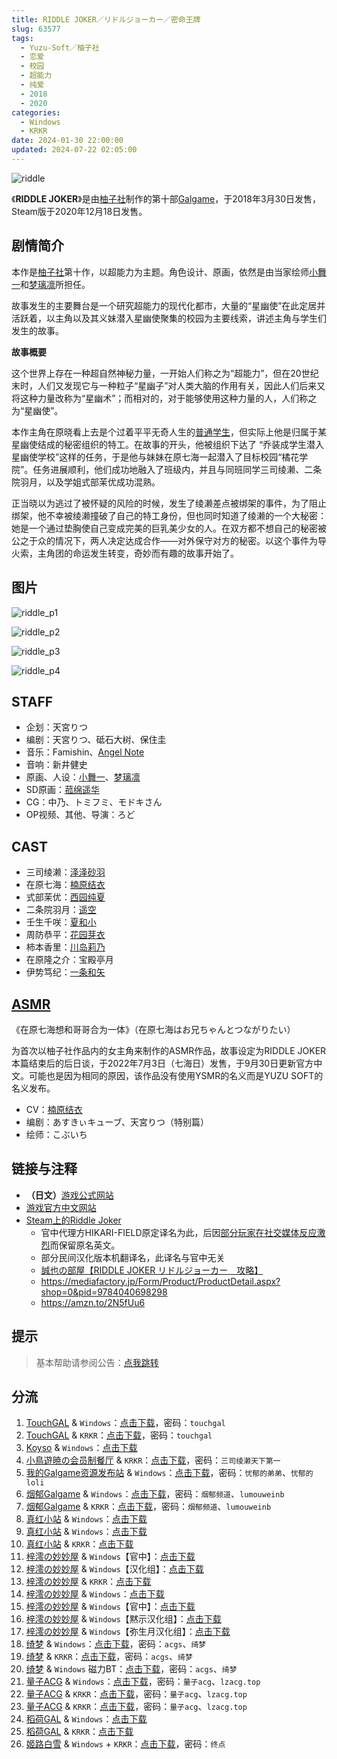 ```yaml
---
title: RIDDLE JOKER／リドルジョーカー／密命王牌
slug: 63577
tags:
  - Yuzu-Soft／柚子社
  - 恋爱
  - 校园
  - 超能力
  - 纯爱
  - 2018
  - 2020
categories:
  - Windows
  - KRKR
date: 2024-01-30 22:00:00
updated: 2024-07-22 02:05:00
---
```


![riddle](https://static.30hb.cn/vndb/img/riddle.webp)

《**RIDDLE JOKER**》是由[柚子社](https://zh.moegirl.org.cn/柚子社)制作的第十部[Galgame](https://zh.moegirl.org.cn/Galgame)，于2018年3月30日发售，Steam版于2020年12月18日发售。

<!--more-->

## 剧情简介

本作是[柚子社](https://zh.moegirl.org.cn/柚子社)第十作，以超能力为主题。角色设计、原画，依然是由当家绘师[小舞一](https://zh.moegirl.org.cn/小舞一)和[梦璃凛](https://zh.moegirl.org.cn/梦璃凛)所担任。

故事发生的主要舞台是一个研究超能力的现代化都市，大量的“星幽使”在此定居并活跃着，以主角以及其义妹潜入星幽使聚集的校园为主要线索，讲述主角与学生们发生的故事。

**故事概要**

这个世界上存在一种超自然神秘力量，一开始人们称之为“超能力”，但在20世纪末时，人们又发现它与一种粒子“星幽子”对人类大脑的作用有关，因此人们后来又将这种力量改称为“星幽术”；而相对的，对于能够使用这种力量的人，人们称之为“星幽使”。

本作主角在原晓看上去是个过着平平无奇人生的[普通学生](https://zh.moegirl.org.cn/日本普通高中生)，但实际上他是归属于某星幽使结成的秘密组织的特工。在故事的开头，他被组织下达了 “乔装成学生潜入星幽使学校”这样的任务，于是他与妹妹在原七海一起潜入了目标校园“橘花学院”。任务进展顺利，他们成功地融入了班级内，并且与同班同学三司绫濑、二条院羽月，以及学姐式部茉优成功混熟。

正当晓以为逃过了被怀疑的风险的时候，发生了绫濑差点被绑架的事件，为了阻止绑架，他不幸被绫濑撞破了自己的特工身份，但也同时知道了绫濑的一个大秘密：她是一个通过垫胸使自己变成完美的巨乳美少女的人。在双方都不想自己的秘密被公之于众的情况下，两人决定达成合作——对外保守对方的秘密。以这个事件为导火索，主角团的命运发生转变，奇妙而有趣的故事开始了。

## 图片

![riddle_p1](https://static.30hb.cn/vndb/img/riddle_p1.webp)

![riddle_p2](https://static.30hb.cn/vndb/img/riddle_p2.webp)

![riddle_p3](https://static.30hb.cn/vndb/img/riddle_p3.webp)

![riddle_p4](https://static.30hb.cn/vndb/img/riddle_p4.webp)

## STAFF

- 企划：天宮りつ
- 编剧：天宮りつ、砥石大树、保住圭
- 音乐：Famishin、[Angel Note](https://zh.moegirl.org.cn/index.php?title=Angel_Note&action=edit&redlink=1)
- 音响：新井健史
- 原画、人设：[小舞一](https://zh.moegirl.org.cn/小舞一)、[梦璃凛](https://zh.moegirl.org.cn/梦璃凛)
- SD原画：[菰绵遥华](https://zh.moegirl.org.cn/菰绵遥华)
- CG：中乃、トミフミ、モドキさん
- OP视频、其他、导演：ろど

## CAST

- 三司绫濑：[泽泽砂羽](https://zh.moegirl.org.cn/泽泽砂羽)
- 在原七海：[楠原结衣](https://zh.moegirl.org.cn/楠原结衣)
- 式部茉优：[西园纯夏](https://zh.moegirl.org.cn/index.php?title=西園純夏&action=edit&redlink=1)
- 二条院羽月：[遥空](https://zh.moegirl.org.cn/遥空)
- 壬生千咲：[夏和小](https://zh.moegirl.org.cn/夏和小)
- 周防恭平：[花园芽衣](https://zh.moegirl.org.cn/花园芽衣)
- 柿本香里：[川岛莉乃](https://zh.moegirl.org.cn/川岛莉乃)
- 在原隆之介：宝殿亭月
- 伊势笃纪：[一条和矢](https://zh.moegirl.org.cn/一条和矢)

## [ASMR](https://zh.moegirl.org.cn/ASMR)

《在原七海想和哥哥合为一体》（在原七海はお兄ちゃんとつながりたい）

为首次以柚子社作品内的女主角来制作的ASMR作品，故事设定为RIDDLE JOKER本篇结束后的后日谈，于2022年7月3日（七海日）发售，于9月30日更新官方中文。可能也是因为相同的原因，该作品没有使用YSMR的名义而是YUZU SOFT的名义发布。

- CV：[楠原结衣](https://zh.moegirl.org.cn/楠原结衣)
- 编剧：あすきぃキューブ、天宮りつ（特别篇）
- 绘师：こぶいち

## 链接与注释

- **（日文）**[游戏公式网站](http://www.yuzu-soft.com/products/riddle/index.html)
- [游戏官方中文网站](https://hikarifield.co.jp/riddle/)
- [Steam上的Riddle Joker](https://store.steampowered.com/app/1277930/Riddle_Joker/)
  - 官中代理方HIKARI-FIELD原定译名为此，后因[部分玩家在社交媒体反应激烈](https://t.bilibili.com/401419952866850397)而保留原名英文。
  - 部分民间汉化版本机翻译名，此译名与官中无关
  - [誠也の部屋【RIDDLE JOKER リドルジョーカー　攻略】](https://seiya-saiga.com/game/yuzu-soft/riddlejoker.html)
  - https://mediafactory.jp/Form/Product/ProductDetail.aspx?shop=0&pid=9784040698298
  - https://amzn.to/2N5fUu6

## 提示

> 基本帮助请参阅公告：[点我跳转](/)

## 分流

1. [TouchGAL](https://www.touchgal.us/) & `Windows`：[点击下载](https://pan.touchgal.net/s/x1rSO)，密码：`touchgal`
2. [TouchGAL](https://www.touchgal.us/) & `KRKR`：[点击下载](https://pan.touchgal.net/s/mlrUx)，密码：`touchgal`
3. [Koyso](https://koyso.com/) & `Windows`：[点击下载](https://koyso.com/game/879)
4. [小鳥遊暁の会员制餐厅](https://t-satoru.top/) & `KRKR`：[点击下载](https://pan.t-satoru.top/d/ode5/Galgames/%E3%80%90%E8%87%AA%E5%B0%81%E5%8C%85%E3%80%91%E5%8E%9F%E5%88%9B%E4%BD%9C%E5%93%81/RJ/v3_KR_%E5%AE%98%E4%B8%AD%E5%BC%A5%E7%94%9F%E6%9C%88%E4%BB%A5%E5%8F%8A%E5%9F%BA%E6%9C%AC%E6%B2%A1%E6%B3%95%E7%9C%8B%E7%9A%84%E9%BB%98%E7%A4%BA_RIDDLE_JOKER_od.rar)，密码：`三司绫濑天下第一`
5. [我的Galgame资源发布站](https://www.ttloli.com/) & `Windows`：[点击下载](https://www.ttloli.com/riddle-joker.html)，密码：`忧郁的弟弟`、`忧郁的loli`
6. [烟郁Galgame](https://yanyugal.top/) & `Windows`：[点击下载](https://yanyugal.top/d/disk1/%5B%E4%BC%9A%E7%A4%BE%5D%5B%E5%90%88%E9%9B%86%5DGalgame/%E6%9F%9A%E5%AD%90%E7%A4%BE/riddlejoker.zip)，密码：`烟郁频道`、`lumouweinb`
7. [烟郁Galgame](https://yanyugal.top/) & `KRKR`：[点击下载](https://yanyugal.top/d/disk1/%E5%B0%8F%E5%B0%8F%E7%9A%84%E5%88%86%E4%BA%AB%EF%BC%88PC%EF%BC%86%E5%AE%89%E5%8D%93%EF%BC%89/%E5%AE%89%E5%8D%93/krkr/%E6%9F%9A%E5%AD%90%E7%A4%BE/Riddle%20Joker.7z)，密码：`烟郁频道`、`lumouweinb`
8. [真红小站](https://www.shinnku.com/) & `Windows`：[点击下载](https://www.shinnku.com/api/download/zd/1001-1500/[180330][%E3%82%86%E3%81%9A%E3%82%BD%E3%83%95%E3%83%88]%20RIDDLE%20JOKER.rar)
9. [真红小站](https://www.shinnku.com/) & `Windows`：[点击下载](https://www.shinnku.com/api/download/0/win/RIDDLE%20JOKER.7z)
10. [真红小站](https://www.shinnku.com/) & `KRKR`：[点击下载](https://www.shinnku.com/api/download/0/krkr/Riddle%20Joker.7z)
11. [梓澪の妙妙屋](https://zi0.cc/) & `Windows`【官中】：[点击下载](https://zi0.cc/d/%60%E3%80%90%E5%90%88%E9%9B%86%E7%B3%BB%E5%88%97%E3%80%91/%E3%80%90PC%2BKR%E3%80%91YUZUSOFT%20SOUR%20%E6%9F%9A%E5%AD%90%E7%A4%BE%E5%90%88%E9%9B%86/PC/%E3%80%90%E5%AE%98%E4%B8%AD%E3%80%91RIDDLE%20JOKER.rar?sign=6G9LnFJoJjOigx3WZ0IpkcmCeTA1AY_G4tOFCrwaSzk=:0)
12. [梓澪の妙妙屋](https://zi0.cc/) & `Windows`【汉化组】：[点击下载](https://zi0.cc/d/%60%E3%80%90%E5%90%88%E9%9B%86%E7%B3%BB%E5%88%97%E3%80%91/%E3%80%90PC%2BKR%E3%80%91YUZUSOFT%20SOUR%20%E6%9F%9A%E5%AD%90%E7%A4%BE%E5%90%88%E9%9B%86/PC/%E3%80%90%E6%B1%89%E5%8C%96%E7%BB%84%E3%80%91RIDDLE%20JOKER.rar?sign=K50B4NZ8RgMu_gfnYsWnSLHgk9maZCEgE0gB0oSCai8=:0)
13. [梓澪の妙妙屋](https://zi0.cc/) & `KRKR`：[点击下载](https://zi0.cc/d/%60%E3%80%90%E5%90%88%E9%9B%86%E7%B3%BB%E5%88%97%E3%80%91/%E3%80%90PC%2BKR%E3%80%91YUZUSOFT%20SOUR%20%E6%9F%9A%E5%AD%90%E7%A4%BE%E5%90%88%E9%9B%86/KRKR/RIDDLE%20JOKER.rar?sign=uWCYW85o_3JM0T6LzyOx78oEiT_odpIWHM3f15uSNKg=:0)
14. [梓澪の妙妙屋](https://zi0.cc/) & `Windows`：[点击下载](https://zi0.cc/d/%60%E3%80%90%E5%90%88%E9%9B%86%E7%B3%BB%E5%88%97%E3%80%91/%E6%B1%89%E5%8C%96galgame%E4%BC%9A%E7%A4%BE%E5%90%88%E9%9B%86/%E6%B1%89%E5%8C%96%E4%BC%9A%E7%A4%BE%E5%90%88%E9%9B%86%E9%83%A8%E5%88%86%20part30/%E3%82%86%E3%81%9A%E3%82%BD%E3%83%95%E3%83%88/%E6%B1%89%E5%8C%96%E7%89%88/%5B180330%5D%5B%E3%82%86%E3%81%9A%E3%82%BD%E3%83%95%E3%83%88%5D%20RIDDLE%20JOKER.rar?sign=xqJF1hA9dxeiRXp-RArhGvZ1pHbSmEOrsJgxxBggx8g=:0)
15. [梓澪の妙妙屋](https://zi0.cc/) & `Windows`【官中】：[点击下载](https://zi0.cc/d/%60%E3%80%90%E5%90%88%E9%9B%86%E7%B3%BB%E5%88%97%E3%80%91/%E5%8D%97%2BGalGame%E6%B1%89%E5%8C%96%E5%8C%BA%E5%85%A8%E5%8C%BA%E8%B5%84%E6%BA%90%E5%A4%87%E4%BB%BD/2/28/%5B%E3%82%86%E3%81%9A%E3%82%BD%E3%83%95%E3%83%88%5D%20RIDDLE%20JOKER%20%20%E6%B1%89%E5%8C%96%E7%A1%AC%E7%9B%98%E7%89%88%5B%E9%BB%99%E7%A4%BA%E6%B1%89%E5%8C%96%E7%BB%84%5D.zip?sign=2NFCEHY2YInGdjGTurVHjl7VGLajNCjAvJ9Fme0tJ8A=:0)
16. [梓澪の妙妙屋](https://zi0.cc/) & `Windows`【黙示汉化组】：[点击下载](https://zi0.cc/d/%60%E3%80%90%E5%90%88%E9%9B%86%E7%B3%BB%E5%88%97%E3%80%91/%E5%8D%97%2BGalGame%E6%B1%89%E5%8C%96%E5%8C%BA%E5%85%A8%E5%8C%BA%E8%B5%84%E6%BA%90%E5%A4%87%E4%BB%BD/2/28/%5B%E3%82%86%E3%81%9A%E3%82%BD%E3%83%95%E3%83%88%5D%20RIDDLE%20JOKER%20%E6%9C%80%E7%BB%88%E7%89%88%E6%B1%89%E5%8C%96%E7%A1%AC%E7%9B%98%E7%89%88%5B%E5%BC%A5%E7%94%9F%E6%9C%88%E6%B1%89%E5%8C%96%E7%BB%84%5D.zip?sign=O91lmygwHdgWU3VWSJBpV9QFmClfRXMIVUyUUKP4gak=:0)
17. [梓澪の妙妙屋](https://zi0.cc/) & `Windows`【弥生月汉化组】：[点击下载](https://zi0.cc/d/%60%E3%80%90%E5%90%88%E9%9B%86%E7%B3%BB%E5%88%97%E3%80%91/%E5%8D%97%2BGalGame%E6%B1%89%E5%8C%96%E5%8C%BA%E5%85%A8%E5%8C%BA%E8%B5%84%E6%BA%90%E5%A4%87%E4%BB%BD/2/28/%5B%E3%82%86%E3%81%9A%E3%82%BD%E3%83%95%E3%83%88%5D%20RIDDLE%20JOKER%20%E6%B1%89%E5%8C%96%E7%A1%AC%E7%9B%98%E7%89%88%5B%E5%AE%98%E6%96%B9%E4%B8%AD%E6%96%87%5D.zip?sign=DB_iXhj-oWm279W8rVkAIktyW4e3Ndj9Qb2dz3YahSk=:0)
18. [绮梦](https://acgs.one/) & `Windows`：[点击下载](https://game.acgs.one/directlink/1/RIDDLE_JOKER/%E3%80%90PC%E3%80%91Riddle_Joker.zip)，密码：`acgs`、`绮梦`
19. [绮梦](https://acgs.one/) & `KRKR`：[点击下载](https://game.acgs.one/directlink/1/RIDDLE_JOKER/%E3%80%90KRKR%E3%80%91Riddle_Joker.rar)，密码：`acgs`、`绮梦`
20. [绮梦](https://acgs.one/) & `Windows` 磁力BT：[点击下载](magnet:?xt=urn:btih:6e484337b09d5d0afd12f13bec7f09a467475a60&dn=RIDDLE%5FJOKER&tr=http%3A%2F%2F1337.abcvg.info%3A80%2Fannounce&tr=http%3A%2F%2Fbvarf.tracker.sh%3A2086%2Fannounce&tr=http%3A%2F%2Fbt.okmp3.ru%3A2710%2Fannounce&tr=http%3A%2F%2Fopen.tracker.ink%3A6969%2Fannounce&tr=http%3A%2F%2Fshare.camoe.cn%3A8080%2Fannounce&tr=http%3A%2F%2Ftracker.skyts.net%3A6969%2Fannounce&tr=http%3A%2F%2Ftracker.files.fm%3A6969%2Fannounce&tr=http%3A%2F%2Ftracker.bt4g.com%3A2095%2Fannounce)，密码：`acgs`、`绮梦`
21. [量子ACG](https://lzacg.org/) & `Windows`：[点击下载](https://lzacg.org/938)，密码：`量子acg`、`lzacg.top`
22. [量子ACG](https://lzacg.org/) & `KRKR`：[点击下载](https://lzacg.org/949)，密码：`量子acg`、`lzacg.top`
23. [量子ACG](https://lzacg.org/) & `KRKR`：[点击下载](https://lzacg.org/2094)，密码：`量子acg`、`lzacg.top`
24. [稻荷GAL](https://inarigal.com/) & `Windows`：[点击下载](https://inarigal.com/detail/110)
25. [稻荷GAL](https://inarigal.com/) & `KRKR`：[点击下载](https://inarigal.com/detail/574)
26. [姬路白雪](https://pan.jlbx.xyz/) & `Windows` + `KRKR`：[点击下载](https://pan.jlbx.xyz/?s=riddle)，密码：`终点`
